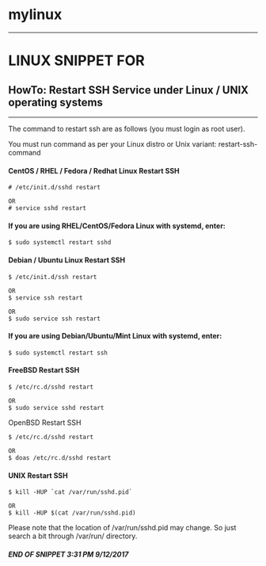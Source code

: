 # mylinux
---
# LINUX SNIPPET FOR 

## HowTo: Restart SSH Service under Linux / UNIX operating systems
---

The command to restart ssh are as follows (you must login as root user). 

You must run command as per your Linux distro or Unix variant: restart-ssh-command


#### CentOS / RHEL / Fedora / Redhat Linux Restart SSH

```Linux
# /etc/init.d/sshd restart

OR
# service sshd restart
```

#### If you are using RHEL/CentOS/Fedora Linux with systemd, enter:
```
$ sudo systemctl restart sshd
```
#### Debian / Ubuntu Linux Restart SSH
```
$ /etc/init.d/ssh restart

OR
$ service ssh restart

OR
$ sudo service ssh restart
```
#### If you are using Debian/Ubuntu/Mint Linux with systemd, enter:
```
$ sudo systemctl restart ssh
```
#### FreeBSD Restart SSH
```
$ /etc/rc.d/sshd restart

OR
$ sudo service sshd restart
```
OpenBSD Restart SSH
```
$ /etc/rc.d/sshd restart

OR
$ doas /etc/rc.d/sshd restart
```
#### UNIX Restart SSH
```
$ kill -HUP `cat /var/run/sshd.pid`

OR
$ kill -HUP $(cat /var/run/sshd.pid)
```
Please note that the location of /var/run/sshd.pid may change. 
So just search a bit through /var/run/ directory.

##### END OF SNIPPET 3:31 PM 9/12/2017